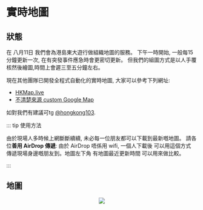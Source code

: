 # 實時地圖

## 狀態

在 八月11日 我們會為港島東大遊行做組織地圖的服務。 下午一時開始, 一般每15分鐘更新一次, 在有突發事件應急時會更密切更新。 但我們的組圖方式是以人手覆核然後繪圖,時間上會遲三至五分鐘左右。

現在其他團隊已開發全程式自動化的實時地圖, 大家可以參考下列網址:

* [HKMap.live](https://hkmap.live/)
* [不清楚來源 custom Google Map](https://www.google.com/maps/d/viewer?mid=1oirckYcAXB-6S2W-oMDN6uKSd8s4sy5l)

如對我們有建議可tg [@hongkong103](https://t.me/hongkong103).

<!-- ::: warning 蒐集資料

想幫手蒐集資料嘅朋友,可以加入我哋嘅[公開tg group](https://t.me/map728)。 我哋同時亦會監察live頻道以及其他tg組。

::: -->

::: tip 使用方法

由於現場人多時候上網斷斷續續, 未必每一位朋友都可以下載到最新嘅地圖。  請各位**善用 AirDrop 傳遞**:  由於 AirDrop 唔係用 wifi, 一個人下載後 可以用這個方式 傳遞現場身邊嘅朋友到。地圖左下角 有地圖最近更新時間 可以用來做比較。

:::

## 地圖

<center>

![](https://live.staticflickr.com/65535/48507735186_dcaebc89ae_k_d.jpg)

<!-- ![](/now-TST.jpg) -->

</center>

<!-- ![](/YTM-16.5-full.png) -->

<!-- ![](https://live.staticflickr.com/65535/48384696931_6932aac88f_b.jpg) -->

<!-- ## 現場資訊 Events -->

<!-- <Foldable> -->

<!-- 座標地點可參考[空白地圖](/721-blank.jpg)。  如要事先列印, 可用[這PDF檔案](/721-blank.pdf)。 -->
<!-- 
| 時間  |  地區  |      座標      |                 地點                 | 事項                                             |
|:-----:|:------:|:--------------:|:------------------------------------:|:-------------------------------------------------|
|       |        |                |                                      |                                                  |
|       |        |                |                                      |                                                  |
|       |        |                |                                      |                                                  |
|       |        |                |                                      |                                                  | -->
